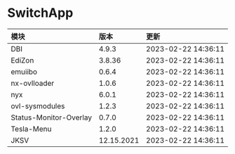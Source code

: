 # SwitchApp

|模块|版本|更新|
|:-|:-|:-|
|DBI|4.9.3|2023-02-22 14:36:11|
|EdiZon|3.8.36|2023-02-22 14:36:11|
|emuiibo|0.6.4|2023-02-22 14:36:11|
|nx-ovlloader|1.0.6|2023-02-22 14:36:11|
|nyx|6.0.1|2023-02-22 14:36:11|
|ovl-sysmodules|1.2.3|2023-02-22 14:36:11|
|Status-Monitor-Overlay|0.7.0|2023-02-22 14:36:11|
|Tesla-Menu|1.2.0|2023-02-22 14:36:11|
|JKSV|12.15.2021|2023-02-22 14:36:11|
